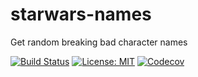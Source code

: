 # starwars-names

Get random breaking bad character names

[![Build Status](https://travis-ci.org/tvetan/breaking-bad-names.svg?branch=master)](https://travis-ci.org/tvetan/breaking-bad-names)
[![License: MIT](https://img.shields.io/badge/License-MIT-blue.svg)](https://opensource.org/licenses/MIT)
[![Codecov](https://codecov.io/gh/tvetan/breaking-bad-names/graph/badge.svg?style=plastic)]()